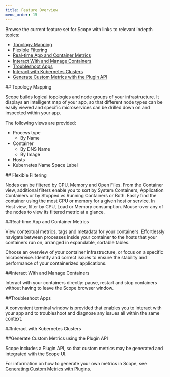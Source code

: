 ```yaml
---
title: Feature Overview
menu_order: 15
---
```


Browse the current feature set for Scope with links to relevant indepth topics:

 * [Topology Mapping](#topology-mapping)
 * [Flexible Filtering](#flexible-filtering)
 * [Real-time App and Container Metrics](#real-time-app-and-container-metrics)
 * [Interact With and Manage Containers](#interact-with-and-manage-containers)
 * [Troubleshoot Apps](#troubleshoot-apps)
 * [Interact with Kubernetes Clusters](#interact-with-kubernetes-clusters)
 * [Generate Custom Metrics with the Plugin API](#generate-custom-metrics-using-the-plugin-api)


##<a name="topology-mapping"></a> Topology Mapping

Scope builds logical topologies and node groups of your infrastructure. It displays an intelligent map of your app, so that different node types can be easily viewed and specific microservices can be drilled down on and inspected within your app.

The following views are provided:

* Process type
  * By Name
* Container
  * By DNS Name
  * By Image
* Hosts
* Kubernetes Name Space Label


##<a name="flexible-view-filtering"></a> Flexible Filtering

Nodes can be filtered by CPU, Memory and Open Files. From the Container view, additional filters enable you to sort by System Containers, Application Containers or by Stopped vs.Running Containers or Both. Easily find the container using the most CPU or memory for a given host or service. In Host view, filter by CPU, Load or Memory consumption. Mouse-over any of the nodes to view its filtered metric at a glance.

##<a name="real-time-app-and-container-metrics"></a>Real-time App and Container Metrics

View contextual metrics, tags and metadata for your containers.  Effortlessly navigate between processes inside your container to the hosts that your containers run on, arranged in expandable, sortable tables.

Choose an overview of your container infrastructure, or focus on a specific microservice. Identify and correct issues to ensure the stability and performance of your containerized applications.

##<a name="interact-with-and-manage-containers"></a>Interact With and Manage Containers

Interact with your containers directly: pause, restart and stop containers without having to leave the Scope browser window.

##<a name="troubleshoot-apps"></a>Troubleshoot Apps

A convenient terminal window is provided that enables you to interact with your app and to troubleshoot and diagnose any issues all within the same context.

##<a name="interact-with-kubernetes-clusters"></a>Interact with Kubernetes Clusters


##<a name="generate-custom-metrics-using-the-plugin-api"></a>Generate Custom Metrics using the Plugin API

Scope includes a Plugin API, so that custom metrics may be generated and integrated with the Scope UI.

For information on how to generate your own metrics in Scope, see [Generating Custom Metrics with Plugins](/site/plugins.md).
